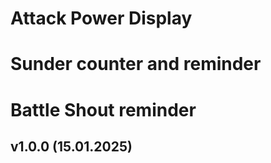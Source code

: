 # Attack Power Display
# Sunder counter and reminder
# Battle Shout reminder

## v1.0.0 (15.01.2025)
